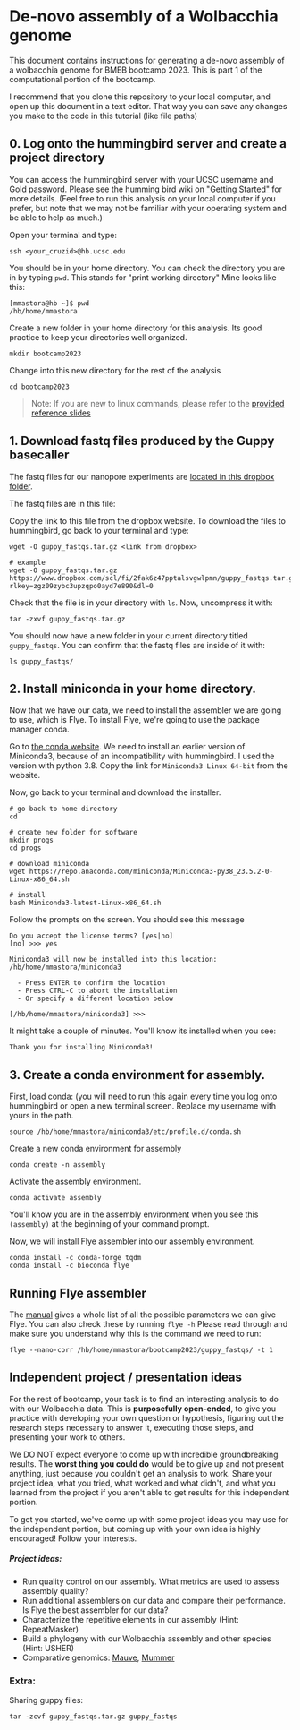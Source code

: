 # De-novo assembly of a Wolbacchia genome

This document contains instructions for generating a de-novo assembly of a wolbacchia genome for BMEB bootcamp 2023. This is part 1 of the computational portion of the bootcamp.

I recommend that you clone this repository to your local computer, and open up this document in a text editor. That way you can save any changes you make to the code in this tutorial (like file paths)

## 0. Log onto the hummingbird server and create a project directory

You can access the hummingbird server with your UCSC username and Gold password. Please see the humming bird wiki on ["Getting Started"](https://hummingbird.ucsc.edu/getting-started/) for more details. (Feel free to run this analysis on your local computer if you prefer, but note that we may not be familiar with your operating system and be able to help as much.)

Open your terminal and type:
```
ssh <your_cruzid>@hb.ucsc.edu
```

You should be in your home directory. You can check the directory you are in by typing `pwd`. This stands for "print working directory" Mine looks like this:

```
[mmastora@hb ~]$ pwd
/hb/home/mmastora
```

Create a new folder in your home directory for this analysis. Its good practice to keep your directories well organized.

```
mkdir bootcamp2023
```

Change into this new directory for the rest of the analysis
```
cd bootcamp2023
```

> Note: If you are new to linux commands, please refer to the [provided reference slides](https://docs.google.com/presentation/d/1hjIfozfQkjL4gj1eUtvBqgzpWERAkF8Uw43ToAQSxa8/edit#slide=id.p)


## 1. Download fastq files produced by the Guppy basecaller

The fastq files for our nanopore experiments are [located in this dropbox folder](https://www.dropbox.com/scl/fo/7cdhhpvc0vwxaawr36iff/h?rlkey=2o6mokx3yf5kkb3upymjab5yr&dl=0).

The fastq files are in this file:

Copy the link to this file from the dropbox website. To download the files to hummingbird, go back to your terminal and type:

```
wget -O guppy_fastqs.tar.gz <link from dropbox>

# example
wget -O guppy_fastqs.tar.gz https://www.dropbox.com/scl/fi/2fak6z47pptalsvgwlpmn/guppy_fastqs.tar.gz?rlkey=zgz09zybc3upzqpo0ayd7e890&dl=0
```

Check that the file is in your directory with `ls`. Now, uncompress it with:

```
tar -zxvf guppy_fastqs.tar.gz
```
You should now have a new folder in your current directory titled `guppy_fastqs`. You can confirm that the fastq files are inside of it with:
```
ls guppy_fastqs/
```

## 2. Install miniconda in your home directory.

Now that we have our data, we need to install the assembler we are going to use, which is Flye. To install Flye, we're going to use the package manager conda.

Go to [the conda website](https://docs.conda.io/en/latest/miniconda-other-installer-links.html). We need to install an earlier version of Miniconda3, because of an incompatibility with hummingbird. I used the version with python 3.8. Copy the link for `Miniconda3 Linux 64-bit` from the website.  

Now, go back to your terminal and download the installer.  
```
# go back to home directory
cd

# create new folder for software
mkdir progs
cd progs

# download miniconda
wget https://repo.anaconda.com/miniconda/Miniconda3-py38_23.5.2-0-Linux-x86_64.sh

# install
bash Miniconda3-latest-Linux-x86_64.sh
```
Follow the prompts on the screen. You should see this message
```
Do you accept the license terms? [yes|no]
[no] >>> yes

Miniconda3 will now be installed into this location:
/hb/home/mmastora/miniconda3

  - Press ENTER to confirm the location
  - Press CTRL-C to abort the installation
  - Or specify a different location below

[/hb/home/mmastora/miniconda3] >>>
```
It might take a couple of minutes. You'll know its installed when you see:
```
Thank you for installing Miniconda3!
```
## 3. Create a conda environment for assembly.

First, load conda: (you will need to run this again every time you log onto hummingbird or open a new terminal screen. Replace my username with yours in the path.
```
source /hb/home/mmastora/miniconda3/etc/profile.d/conda.sh
```

Create a new conda environment for assembly
```
conda create -n assembly
```
Activate the assembly environment.
```
conda activate assembly
```

You'll know you are in the assembly environment when you see this `(assembly)` at the beginning of your command prompt.

Now, we will install Flye assembler into our assembly environment.
```
conda install -c conda-forge tqdm
conda install -c bioconda flye
```

## Running Flye assembler

The [manual](https://github.com/fenderglass/Flye/blob/flye/docs/USAGE.md) gives a whole list of all the possible parameters we can give Flye. You can also check these by running `flye -h` Please read through and make sure you understand why this is the command we need to run:

```
flye --nano-corr /hb/home/mmastora/bootcamp2023/guppy_fastqs/ -t 1
```

## Independent project / presentation ideas

For the rest of bootcamp, your task is to find an interesting analysis to do with our Wolbacchia data. This is **purposefully open-ended**, to give you practice with developing your own question or hypothesis, figuring out the research steps necessary to answer it, executing those steps, and presenting your work to others.  

We DO NOT expect everyone to come up with incredible groundbreaking results. The **worst thing you could do** would be to give up and not present anything, just because you couldn't get an analysis to work. Share your project idea, what you tried, what worked and what didn't, and what you learned from the project if you aren't able to get results for this independent portion.  

To get you started, we've come up with some project ideas you may use for the independent portion, but coming up with your own idea is highly encouraged! Follow your interests.

##### Project ideas:

- Run quality control on our assembly. What metrics are used to assess assembly quality?  
- Run additional assemblers on our data and compare their performance. Is Flye the best assembler for our data?
- Characterize the repetitive elements in our assembly (Hint: RepeatMasker)
- Build a phylogeny with our Wolbacchia assembly and other species (Hint: USHER)
- Comparative genomics: [Mauve](https://darlinglab.org/mauve/mauve.html), [Mummer](https://mummer.sourceforge.net/)


### Extra:

Sharing guppy files:
```
tar -zcvf guppy_fastqs.tar.gz guppy_fastqs
```
